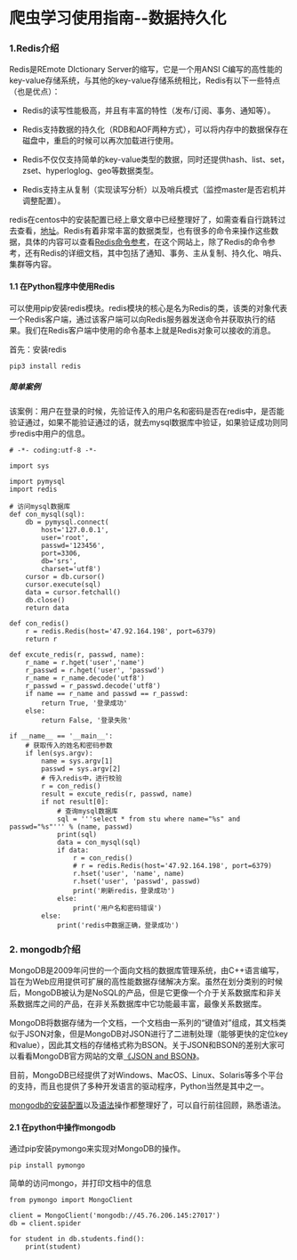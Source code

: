 
# 爬虫学习使用指南--数据持久化


### 1.Redis介绍

Redis是REmote DIctionary Server的缩写，它是一个用ANSI C编写的高性能的key-value存储系统，与其他的key-value存储系统相比，Redis有以下一些特点（也是优点）：

- Redis的读写性能极高，并且有丰富的特性（发布/订阅、事务、通知等）。

- Redis支持数据的持久化（RDB和AOF两种方式），可以将内存中的数据保存在磁盘中，重启的时候可以再次加载进行使用。

- Redis不仅仅支持简单的key-value类型的数据，同时还提供hash、list、set，zset、hyperloglog、geo等数据类型。

- Redis支持主从复制（实现读写分析）以及哨兵模式（监控master是否宕机并调整配置）。

redis在centos中的安装配置已经上章文章中已经整理好了，如需查看自行跳转过去查看，[地址](../sql/redis.md)。Redis有着非常丰富的数据类型，也有很多的命令来操作这些数据，具体的内容可以查看[Redis命令参考](http://redisdoc.com/)，在这个网站上，除了Redis的命令参考，还有Redis的详细文档，其中包括了通知、事务、主从复制、持久化、哨兵、集群等内容。


#### 1.1 在Python程序中使用Redis


可以使用pip安装redis模块。redis模块的核心是名为Redis的类，该类的对象代表一个Redis客户端，通过该客户端可以向Redis服务器发送命令并获取执行的结果。我们在Redis客户端中使用的命令基本上就是Redis对象可以接收的消息。

首先：安装redis

	pip3 install redis

##### 简单案例

该案例：用户在登录的时候，先验证传入的用户名和密码是否在redis中，是否能验证通过，如果不能验证通过的话，就去mysql数据库中验证，如果验证成功则同步redis中用户的信息。


	# -*- coding:utf-8 -*-
	
	import sys
	
	import pymysql
	import redis
	
	# 访问mysql数据库
	def con_mysql(sql):
		db = pymysql.connect(
			host='127.0.0.1',
			user='root', 
			passwd='123456',
			port=3306,
			db='srs',
			charset='utf8')
		cursor = db.cursor()
		cursor.execute(sql)
		data = cursor.fetchall()
		db.close()
		return data
	
	def con_redis()
	    r = redis.Redis(host='47.92.164.198', port=6379)
	    return r
	
	def excute_redis(r, passwd, name):
	    r_name = r.hget('user','name')
	    r_passwd = r.hget('user', 'passwd')
	    r_name = r_name.decode('utf8')
	    r_passwd = r_passwd.decode('utf8')
	    if name == r_name and passwd == r_passwd:
	    	return True, '登录成功'
	    else:
	    	return False, '登录失败'
	
	if __name__ == '__main__':
		# 获取传入的姓名和密码参数
		if len(sys.argv):
			name = sys.argv[1]
			passwd = sys.argv[2]
		    # 传入redis中，进行校验
			r = con_redis()
			result = excute_redis(r, passwd, name)
			if not result[0]:
				# 查询mysql数据库
				sql = '''select * from stu where name="%s" and passwd="%s"''' % (name, passwd)
				print(sql)
				data = con_mysql(sql)
				if data:
					r = con_redis()
				    # r = redis.Redis(host='47.92.164.198', port=6379)
				    r.hset('user', 'name', name)
				    r.hset('user', 'passwd', passwd)
				    print('刷新redis，登录成功')
				else:
					print('用户名和密码错误')
			else:
				print('redis中数据正确，登录成功')

### 2. mongodb介绍

MongoDB是2009年问世的一个面向文档的数据库管理系统，由C++语言编写，旨在为Web应用提供可扩展的高性能数据存储解决方案。虽然在划分类别的时候后，MongoDB被认为是NoSQL的产品，但是它更像一个介于关系数据库和非关系数据库之间的产品，在非关系数据库中它功能最丰富，最像关系数据库。

MongoDB将数据存储为一个文档，一个文档由一系列的“键值对”组成，其文档类似于JSON对象，但是MongoDB对JSON进行了二进制处理（能够更快的定位key和value），因此其文档的存储格式称为BSON。关于JSON和BSON的差别大家可以看看MongoDB官方网站的文章[《JSON and BSON》](https://www.mongodb.com/json-and-bson)。

目前，MongoDB已经提供了对Windows、MacOS、Linux、Solaris等多个平台的支持，而且也提供了多种开发语言的驱动程序，Python当然是其中之一。

[mongodb的安装配置](../sql/mongodb.md)以及[语法](../sql/mongodb语法.md)操作都整理好了，可以自行前往回顾，熟悉语法。


#### 2.1 在python中操作mongodb

通过pip安装pymongo来实现对MongoDB的操作。

	pip install pymongo

简单的访问mongo，并打印文档中的信息

	from pymongo import MongoClient
	
	client = MongoClient('mongodb://45.76.206.145:27017')
	db = client.spider
	
	for student in db.students.find():
	    print(student)












